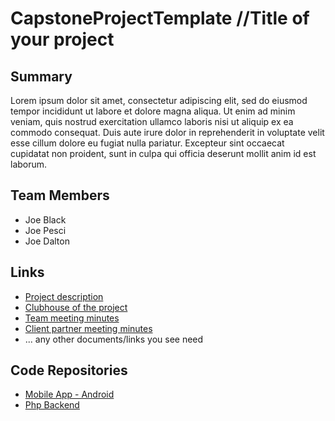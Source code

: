 # CapstoneProjectTemplate //Title of your project

## Summary

Lorem ipsum dolor sit amet, consectetur adipiscing elit, sed do eiusmod tempor incididunt ut labore et dolore magna aliqua. Ut enim ad minim veniam, quis nostrud exercitation ullamco laboris nisi ut aliquip ex ea commodo consequat. Duis aute irure dolor in reprehenderit in voluptate velit esse cillum dolore eu fugiat nulla pariatur. Excepteur sint occaecat cupidatat non proident, sunt in culpa qui officia deserunt mollit anim id est laborum.

## Team Members

- Joe Black
- Joe Pesci
- Joe Dalton

## Links

- [Project description]()
- [Clubhouse of the project](https://app.clubhouse.io)
- [Team meeting minutes]()
- [Client partner meeting minutes]()
- ... any other documents/links you see need

## Code Repositories

- [Mobile App - Android](https://www.android.com/)
- [Php Backend](https://www.php.net/)

